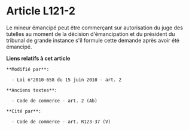# Article L121-2

Le mineur émancipé peut être commerçant sur autorisation du juge des tutelles au moment de la décision d'émancipation et du
président du tribunal de grande instance s'il formule cette demande après avoir été émancipé.

**Liens relatifs à cet article**

	**Modifié par**:

	  - Loi n°2010-658 du 15 juin 2010 - art. 2

	**Anciens textes**:

	  - Code de commerce - art. 2 (Ab)

	**Cité par**:

	  - Code de commerce - art. R123-37 (V)
